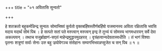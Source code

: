 +++
title = "०१ अवितासि सुन्वतो"

+++

हे शतक्रतो बहुकर्मन्निन्द्र सुन्वतः सोमाभिषवं कुर्वतो वृक्तबर्हिषस्तीर्णबर्हिषो यजमानस्य अविता रक्षितासि भवसि मदाय मदार्थं सोमं पिब । हे सत्पते सतां पते मरुत्वान् मरुत्वन् इन्द्र ते तुभ्यं यं सोमस्य भागमधारयन् सर्वे देवा अकल्पयन् । तथाच यजुर्ब्राह्मणं-सएतं माहेन्द्रमुद्धारमुदहरत् । वृत्रंहत्वान्यदेवतास्वधीति । तं भागं विश्वाः पृतनाः शत्रूणां सर्वाः सेनाः उरु बहु ज्रयोवेगञ्च संसेहानः सम्यगभिभवन्नप्सुजेत च सन् पिब ॥ १ ॥